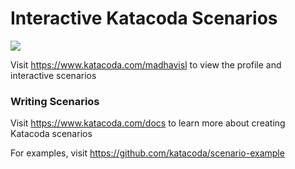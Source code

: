 # Interactive Katacoda Scenarios

[![](http://shields.katacoda.com/katacoda/madhavisl/count.svg)](https://www.katacoda.com/madhavisl "Get your profile on Katacoda.com")

Visit https://www.katacoda.com/madhavisl to view the profile and interactive scenarios

### Writing Scenarios
Visit https://www.katacoda.com/docs to learn more about creating Katacoda scenarios

For examples, visit https://github.com/katacoda/scenario-example
